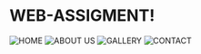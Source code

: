 # WEB-ASSIGMENT!
![HOME](https://github.com/shanitahgithub/WEB-ASSIGMENT/assets/142230234/2a0ffbfb-b388-43fc-82c7-50cf04ee65fd)
![ABOUT US](https://github.com/shanitahgithub/WEB-ASSIGMENT/assets/142230234/ce18c816-69ec-4c78-ad7f-abd6507597ec)
![GALLERY](https://github.com/shanitahgithub/WEB-ASSIGMENT/assets/142230234/229878b4-e7ba-4d91-8477-7e09e9d6187a)
![CONTACT](https://github.com/shanitahgithub/WEB-ASSIGMENT/assets/142230234/6e78e1ac-f408-46a0-906b-da04caa707aa)
